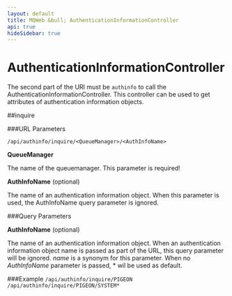 ```yaml
---
layout: default
title: MQWeb &bull; AuthenticationInformationController
api: true
hideSidebar: true
---
```

AuthenticationInformationController
===================================

The second part of the URI must be `authinfo` to call the AuthenticationInformationController.
This controller can be used to get attributes of authentication information objects.

##inquire

###URL Parameters

`/api/authinfo/inquire/<QueueManager>/<AuthInfoName>`

**QueueManager**

The name of the queuemanager. This parameter is required!

**AuthInfoName** (optional)
  
The name of an authentication information object. When this parameter is used, the AuthInfoName query parameter is ignored.

###Query Parameters

**AuthInfoName** (optional)

The name of an authentication information object. When an authentication information object name is passed as
part of the URL, this query parameter will be ignored. *name* is a synonym for this parameter. When no
*AuthInfoName* parameter is passed, * wil be used as default.

###Example
`/api/authinfo/inquire/PIGEON`  
`/api/authinfo/inquire/PIGEON/SYSTEM*`  
